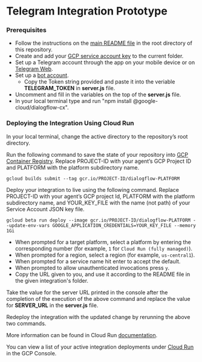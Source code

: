 # Telegram Integration Prototype


### Prerequisites

- Follow the instructions on the [main README file](https://github.com/GoogleCloudPlatform/dialogflow-integrations#readme) in the root directory of this repository.
- Create and add your [GCP service account key](https://cloud.google.com/iam/docs/creating-managing-service-account-keys) to the current folder.
- Set up a Telegram account through the app on your mobile device or on [Telegram Web](https://web.telegram.org/k/).
- Set up a [bot account](https://core.telegram.org/bots#6-botfather).
    - Copy the Token string provided and paste it into the veriable __TELEGRAM_TOKEN__ in __server.js__ file.
- Uncomment and fill in the variables on the top of the __server.js__ file.
- In your local terminal type and run "npm install @google-cloud/dialogflow-cx".



### Deploying the Integration Using Cloud Run

In your local terminal, change the active directory to the repository’s root directory.

Run the following command to save the state of your repository into [GCP Container Registry](https://console.cloud.google.com/gcr/). Replace PROJECT-ID with your agent’s GCP Project ID and PLATFORM with the platform subdirectory name.

```shell
gcloud builds submit --tag gcr.io/PROJECT-ID/dialogflow-PLATFORM
```

Deploy your integration to live using the following command. Replace PROJECT-ID with your agent’s GCP project Id, PLATFORM with the platform subdirectory name, and YOUR_KEY_FILE with the name (not path) of your Service Account JSON key file.

```shell
gcloud beta run deploy --image gcr.io/PROJECT-ID/dialogflow-PLATFORM --update-env-vars GOOGLE_APPLICATION_CREDENTIALS=YOUR_KEY_FILE --memory 1Gi
```

- When prompted for a target platform, select a platform by entering the corresponding number (for example, ``1`` for ``Cloud Run (fully managed)``).
 - When prompted for a region, select a region (for example, ``us-central1``).
 - When prompted for a service name hit enter to accept the default.
 - When prompted to allow unauthenticated invocations press ``y``.
 - Copy the URL given to you, and use it according to the README file in the
 given integration's folder.

Take the value for the server URL printed in the console after the completion of the execution of the above command and replace the value for __SERVER_URL__ in the __server.js__ file.

Redeploy the integration with the updated change by rerunning the above two commands. 

More information can be found in Cloud Run
[documentation](https://cloud.google.com/run/docs/deploying).

You can view a list of your active integration deployments under [Cloud Run](https://console.cloud.google.com/run) in the GCP Console.
